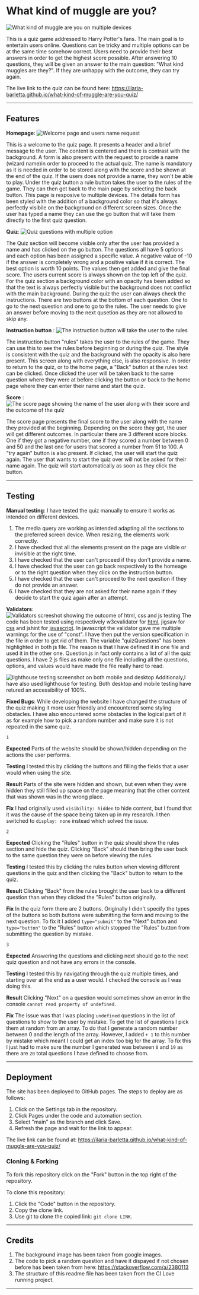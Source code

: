 # What kind of muggle are you?
![What kind of muggle are you on multiple devices](assets/images/readme-multiple-devices.png)

This is a quiz game addressed to Harry Potter's fans. The main goal is to entertain users online. Questions can be tricky and multiple options can be at the same time somehow correct. Users need to provide their best answers in order to get the highest score possible. After answering 10 questions, they will be given an answer to the main question: "What kind muggles are they?". If they are unhappy with the outcome, they can try again.

The live link to the quiz can be found here: https://ilaria-barletta.github.io/what-kind-of-muggle-are-you-quiz/

----
## Features

__Homepage__: ![Welcome page and users name request](assets/images/homepage-details.png)

This is a welcome to the quiz page. It presents a header and a brief message to the user. The content is centered and there is contrast with the background. A form is also present with the request to provide a name (wizard name)in order to proceed to the actual quiz. The name is mandatory as it is needed in order to be stored  along with the score and be shown at the end of the quiz. If the users does not provide a name, they won't be able to play. Under the quiz button a rule button takes the user to the rules of the game. They can then get back to the main page by selecting the back button. This page is resposive to multiple devices. The details form has been styled with the addition of a background color so that it's always perfectly visibile on the background on different screen sizes. Once the user has typed a name they can use the go button that will take them directly to the first quiz question.

__Quiz__: ![Quiz questions with multiple option](assets/images/quiz.png)

The Quiz section will become visible only after the user has provided a name and has clicked on the go button. The questions all have 5 options and each option has been assigned a specific value. A negative value of -10 if the answer is completely wrong and a positive value if it is correct. The best option is worth 10 points. The values then get added and give the final score. The users current score is always shown on the top left of the quiz. For the quiz section a background color with an opacity has been added so that the text is always perfectly visible but the background does not conflict with the main background. During the quiz the user can always check the instructions. There are two buttons at the bottom of each question. One to go to the next question and one to go to the rules. The user needs to give an answer before moving to the next qusetion as they are not allowed to skip any.  

__Instruction button__ : ![The instruction button will take the user to the rules](assets/images/instructions-button.png)

The instruction button "rules" takes the user to the rules of the game. They can use this to see the rules before beginning or during the quiz. The style is consistent with the quiz and the background with the opacity is also here present. This screen along with everything else, is also responsive.  In order to return to the quiz, or to the home page, a "Back" button at the rules text can be clicked. Once clicked the user will be taken back to the same question where they were at before clicking the button or back to the home page where they can enter their name and start the quiz.

__Score__ : ![The score page showing the name of the user along with their score and the outcome of the quiz](assets/images/scores-readme.png)

The score page presents the final score to the user along with the name they provided at the beginning. Depending on the score they got, the user will get different outcomes. In particular there are 3 different score blocks. One if they got a negative number, one if they scored a number between 0 and 50 and the last one for users that scored a number from 51 to 100. A "try again" button is also present. If clicked, the user will start the quiz again. The user that wants to start the quiz over will not be asked for their name again. The quiz will start automatically as soon as they click the button. 

----
## Testing

__Manual testing__: I have tested the quiz manually to ensure it works as intended on different devices. 
1. The media query are working as intended adapting all the sections to the preferred screen device. When resizing, the elements work correctly. 
2. I have checked that all the elements present on the page are visible or invisible at the right time. 
3. I have checked that the user can't proceed if they don't provide a name.
4. I have checked that the user can go back respectively to the homeage or to the right question when they click on the instruction button. 
5. I have checked that the user can't proceed to the next question if they do not provide an answer.
5. I have checked that they are not asked for their name again if they decide to start the quiz again after an attempt.  

__Validators__: ![Validators screeshot showing the outcome of html, css and js testing](assets/images/validators-readme.png)
The code has been tested using respectively w3cvalidator for [html](https://validator.w3.org/#validate_by_input), jigsaw for [css](https://jigsaw.w3.org/css-validator/) and jshint for [javascript](https://jshint.com/). In javascript the validator gave me multiple warnings for the use of "const". I have then put the version specification in the file in order to get rid of them. The variable "quizQuestions" has been highlighted in both js file. The reason is that I have defined it in one file and used it in the other one. Question.js in fact only contains a list of all the quiz questions. I have 2 js files as make only one file including all the questions, options, and values would have made the file really hard to read. 

![lighthouse testing screenshot on both mobile and desktop](assets/images/lighthouse%20readme.png)
Additionaly,I have also used lighthouse for testing. Both desktop and mobile testing have retured an accessibility of 100%. 

__Fixed Bugs__: While developing the website I have changed the structure of the quiz making it more user friendly and encountered some styling obstacles. I have also encountered some obstacles in the logical part of it as for example how to pick a random number and make sure it is not repeated in the same quiz. 

`1`

**Expected**
Parts of the website should be shown/hidden depending on the actions the user performs. 

**Testing**
I tested this by clicking the buttons and filling the fields that a user would when using the site. 

**Result**
Parts of the site were hidden and shown, but even when they were hidden they still filled up space on the page meaning that the other content that was shown was in the wrong place. 

**Fix**
I had originally used `visibility: hidden` to hide content, but I found that it was the cause of the space being taken up in my research. I then switched to `display: none` instead which solved the issue. 

`2`

**Expected**
Clicking the "Rules" button in the quiz should show the rules section and hide the quiz. Clicking "Back" should then bring the user back to the same question they were on before viewing the rules. 

**Testing**
I tested this by clicking the rules button when viewing different questions in the quiz and then clicking the "Back" button to return to the quiz. 

**Result**
Clicking "Back" from the rules brought the user back to a different question than when they clicked the "Rules" button originally. 

**Fix**
In the quiz form there are 2 buttons. Originally I didn't specify the types of the buttons so both buttons were submitting the form and moving to the next question. To fix it I added `type="submit"` to the "Next" button and `type="button"` to the "Rules" button which stopped the "Rules" button from submitting the question by mistake. 

`3`

**Expected**
Answering the questions and clicking next should go to the next quiz question and not have any errors in the console. 

**Testing**
I tested this by navigating through the quiz multiple times, and starting over at the end as a user would. I checked the console as I was doing this. 

**Result**
Clicking "Next" on a question would sometimes show an error in the console `cannot read property of undefined`. 

**Fix**
The issue was that I was placing `undefined` questions in the list of questions to show to the user by mistake. To get the list of questions I pick them at random from an array. To do that I generate a random number between 0 and the length of the array. However, I added `+ 1` to this number by mistake which meant I could get an index too big for the array. To fix this I just had to make sure the number I generated was between `0` and `19` as there are `20` total questions I have defined to choose from. 


----
## Deployment

The site has been deployed to GitHub pages. The steps to deploy are as follows:
1. Click on the Settings tab in the repository.
2. Click Pages under the code and automation section.
3. Select "main" as the branch and click Save.
4. Refresh the page and wait for the link to appear.

The live link can be found at: https://ilaria-barletta.github.io/what-kind-of-muggle-are-you-quiz/ 

### Cloning & Forking
To fork this repository click on the "Fork" button in the top right of the repository. 

To clone this repository:
1. Click the "Code" button in the repository. 
2. Copy the clone link.
3. Use git to clone the copied link: `git clone LINK`. 

----
## Credits

1. The background image has been taken from google images. 
2. The code to pick a random question and have it dispayed if not chosen before has been taken from here:  https://stackoverflow.com/a/2380113 
3. The structure of this readme file has been taken from the CI Love running project. 
----
